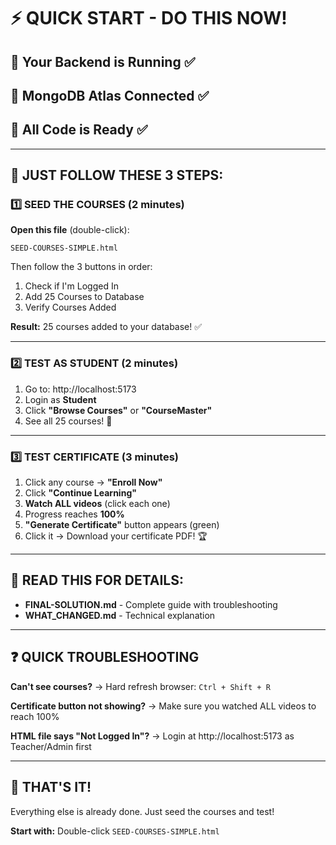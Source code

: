 # ⚡ QUICK START - DO THIS NOW!

## 🎯 Your Backend is Running ✅
## 🎯 MongoDB Atlas Connected ✅
## 🎯 All Code is Ready ✅

---

## 🚀 JUST FOLLOW THESE 3 STEPS:

### 1️⃣ SEED THE COURSES (2 minutes)

**Open this file** (double-click):
```
SEED-COURSES-SIMPLE.html
```

Then follow the 3 buttons in order:
1. Check if I'm Logged In
2. Add 25 Courses to Database
3. Verify Courses Added

**Result:** 25 courses added to your database! ✅

---

### 2️⃣ TEST AS STUDENT (2 minutes)

1. Go to: http://localhost:5173
2. Login as **Student**
3. Click **"Browse Courses"** or **"CourseMaster"**
4. See all 25 courses! 🎉

---

### 3️⃣ TEST CERTIFICATE (3 minutes)

1. Click any course → **"Enroll Now"**
2. Click **"Continue Learning"**
3. **Watch ALL videos** (click each one)
4. Progress reaches **100%**
5. **"Generate Certificate"** button appears (green)
6. Click it → Download your certificate PDF! 🏆

---

## 📖 READ THIS FOR DETAILS:
- **FINAL-SOLUTION.md** - Complete guide with troubleshooting
- **WHAT_CHANGED.md** - Technical explanation

---

## ❓ QUICK TROUBLESHOOTING

**Can't see courses?**
→ Hard refresh browser: `Ctrl + Shift + R`

**Certificate button not showing?**
→ Make sure you watched ALL videos to reach 100%

**HTML file says "Not Logged In"?**
→ Login at http://localhost:5173 as Teacher/Admin first

---

## 🎉 THAT'S IT!

Everything else is already done. Just seed the courses and test!

**Start with:** Double-click `SEED-COURSES-SIMPLE.html`
